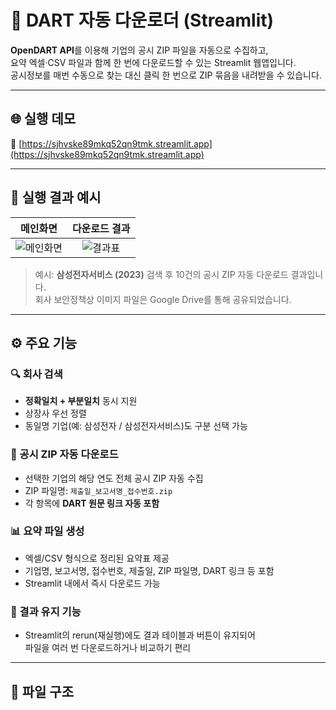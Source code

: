 # 📑 DART 자동 다운로더 (Streamlit)

**OpenDART API**를 이용해 기업의 공시 ZIP 파일을 자동으로 수집하고,  
요약 엑셀·CSV 파일과 함께 한 번에 다운로드할 수 있는 Streamlit 웹앱입니다.  
공시정보를 매번 수동으로 찾는 대신 클릭 한 번으로 ZIP 묶음을 내려받을 수 있습니다.

---

## 🌐 실행 데모

🔗 [https://sjhvske89mkq52qn9tmk.streamlit.app](https://sjhvske89mkq52qn9tmk.streamlit.app)

---

## 🚀 실행 결과 예시

| 메인화면 | 다운로드 결과 |
|:--:|:--:|
| ![메인화면](https://drive.google.com/uc?export=view&id=1ca7wZRwcdSepcrxczrdi8d3Ec-6g6uTG) | ![결과표](https://drive.google.com/uc?export=view&id=1BQ8VL6PBISbpNbmrSaCsA6nk-fEBx2oC) |

> 예시: **삼성전자서비스 (2023)** 검색 후 10건의 공시 ZIP 자동 다운로드 결과입니다.  
> 회사 보안정책상 이미지 파일은 Google Drive를 통해 공유되었습니다.

---

## ⚙️ 주요 기능

### 🔍 회사 검색
- **정확일치 + 부분일치** 동시 지원  
- 상장사 우선 정렬  
- 동일명 기업(예: 삼성전자 / 삼성전자서비스)도 구분 선택 가능  

### 🧾 공시 ZIP 자동 다운로드
- 선택한 기업의 해당 연도 전체 공시 ZIP 자동 수집  
- ZIP 파일명: `제출일_보고서명_접수번호.zip`  
- 각 항목에 **DART 원문 링크 자동 포함**

### 📊 요약 파일 생성
- 엑셀/CSV 형식으로 정리된 요약표 제공  
- 기업명, 보고서명, 접수번호, 제출일, ZIP 파일명, DART 링크 등 포함  
- Streamlit 내에서 즉시 다운로드 가능  

### 🧠 결과 유지 기능
- Streamlit의 rerun(재실행)에도 결과 테이블과 버튼이 유지되어  
  파일을 여러 번 다운로드하거나 비교하기 편리  

---

## 🧩 파일 구조

